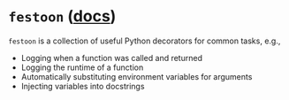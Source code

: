 # `festoon` ([docs](https://notmatthancock.github.io/festoon/))

`festoon` is a collection of useful Python decorators for common tasks, e.g.,

- Logging when a function was called and returned
- Logging the runtime of a function
- Automatically substituting environment variables for arguments
- Injecting variables into docstrings

